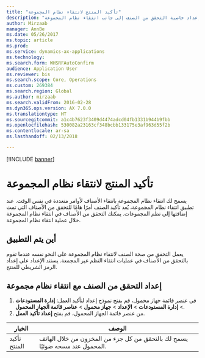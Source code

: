 ```yaml
---
title: "تأكيد المنتج لانتقاء نظام المجموعة"
description: "يصف هذا الموضوع كيفية إعداد خاصية التحقق من الصنف إلى جانب انتقاء نظام المجموعة."
author: Mirzaab
manager: AnnBe
ms.date: 05/26/2017
ms.topic: article
ms.prod: 
ms.service: dynamics-ax-applications
ms.technology: 
ms.search.form: WHSRFAutoConfirm
audience: Application User
ms.reviewer: bis
ms.search.scope: Core, Operations
ms.custom: 269384
ms.search.region: Global
ms.author: mirzaab
ms.search.validFrom: 2016-02-28
ms.dyn365.ops.version: AX 7.0.0
ms.translationtype: HT
ms.sourcegitcommit: a1c4b7623f3409d4474adcd04fb1331b944b9fbb
ms.openlocfilehash: 530082a23163cf348bcbb133175e3af963d55f2b
ms.contentlocale: ar-sa
ms.lasthandoff: 02/13/2018

---
```


[!INCLUDE [banner](../includes/banner.md)]

# <a name="product-confirmation-for-cluster-picking"></a>تأكيد المنتج لانتقاء نظام المجموعة
يسمح لك انتقاء نظام المجموعة بانتقاء الأصناف لأوامر متعددة في نفس الوقت. عند تطبيق انتقاء نظام المجموعة، يُعد تأكيد الصنف أمرًا هامًا للتحقق من الأصناف التي تمت إضافتها إلى نظم المجموعات. يمكنك التحقق من الأصناف في انتقاء نظام المجموعة خلال عملية انتقاء نظام المجموعة.

## <a name="where-it-applies"></a>أين يتم التطبيق
يعمل التحقق من صحة الصنف لانتقاء نظام المجموعة على النحو نفسه عندما تقوم بالتحقق من الأصناف في عمليات انتقاء النظم غير المجمعة. يستند الإعداد على إعداد الرمز الشريطي للمنتج.

## <a name="set-up-item-verification-with-cluster-picking"></a>إعداد التحقق من الصنف مع انتقاء نظام مجموعة
1.  في عنصر قائمة جهاز محمول، قم بفتح نموذج إعداد لتأكيد العمل: **إدارة المستودعات** > **إدارة المستودعات** > **الإعداد** > **جهاز محمول** > **عناصر قائمة الجهاز المحمول**.
2.  من عنصر قائمة الجهاز المحمول، قم بفتح **إعداد تأكيد العمل**.

|        الخيار        |                                    ‏‏الوصف                                    |
|----------------------|-----------------------------------------------------------------------------------|
| تأكيد المنتج | يسمح لك بالتحقق من كل جزء من المخزون من خلال الهاتف المحمول عند مسحه ضوئيًا. |


